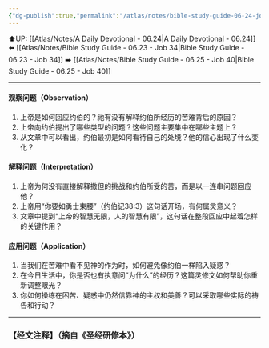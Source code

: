```yaml
---
{"dg-publish":true,"permalink":"/atlas/notes/bible-study-guide-06-24-job-38/"}
---
```


⬆️UP: [[Atlas/Notes/A Daily Devotional - 06.24\|A Daily Devotional - 06.24]]
⬅️ [[Atlas/Notes/Bible Study Guide - 06.23 - Job 34\|Bible Study Guide - 06.23 - Job 34]]
➡️ [[Atlas/Notes/Bible Study Guide - 06.25 - Job 40\|Bible Study Guide - 06.25 - Job 40]] 

---

#### 观察问题（Observation）
1. 上帝是如何回应约伯的？祂有没有解释约伯所经历的苦难背后的原因？
2. 上帝向约伯提出了哪些类型的问题？这些问题主要集中在哪些主题上？
3. 从文章中可以看出，约伯最初是如何看待自己的处境？他的信心出现了什么变化？
#### 解释问题（Interpretation）

1. 上帝为何没有直接解释撒但的挑战和约伯所受的苦，而是以一连串问题回应他？
2. 上帝用“你要如勇士束腰”（约伯记38:3）这句话开场，有何属灵意义？
3. 文章中提到“上帝的智慧无限，人的智慧有限”，这句话在整段回应中起着怎样的关键作用？

#### 应用问题（Application）

1. 当我们在苦难中看不见神的作为时，如何避免像约伯一样陷入疑惑？
2. 在今日生活中，你是否也有执意问“为什么”的经历？这篇灵修文如何帮助你重新调整眼光？
3. 你如何操练在困苦、疑惑中仍然信靠神的主权和美善？可以采取哪些实际的祷告和行动？

---
### 【经文注释】（摘自《圣经研修本》）

